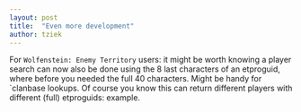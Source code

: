 ```yaml
---
layout: post
title:  "Even more development"
author: tziek
---
```


For `Wolfenstein: Enemy Territory` users: it might be worth knowing a player search can now also be done using the 8 last characters of an etproguid, where before you needed the full 40 characters. 
Might be handy for `clanbase lookups. Of course you know this can return different players with different (full) etproguids: example.
